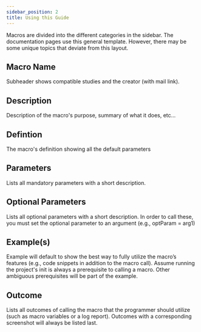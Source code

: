 ```yaml
---
sidebar_position: 2
title: Using this Guide
---
```


Macros are divided into the different categories in the sidebar. The documentation pages use this general template. However, there may be some unique topics that deviate from this layout.

## Macro Name

Subheader shows compatible studies and the creator (with mail link).

## Description

Description of the macro's purpose, summary of what it does, etc...

## Defintion

The macro's definition showing all the default parameters

## Parameters

Lists all mandatory parameters with a short description.

## Optional Parameters

Lists all optional parameters with a short description. In order to call these, you must set the optional parameter to an argument (e.g., optParam = arg1)

## Example(s)

Example will default to show the best way to fully utilize the macro’s features (e.g., code snippets in addition to the macro call). Assume running the project's init is always a prerequisite to calling a macro. Other ambiguous prerequisites will be part of the example.

## Outcome

Lists all outcomes of calling the macro that the programmer should utilize (such as macro variables or a log report). Outcomes with a corresponding screenshot will always be listed last.
